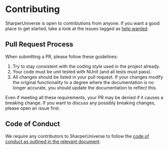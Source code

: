 # Contributing

SharperUniverse is open to contributions from anyone. If you want a good place to get started, take a look at the issues tagged as [help wanted](https://github.com/rubynova/sharperuniverse/labels/help%20wanted).

## Pull Request Process

When submitting a PR, please follow these guidelines:

1.  Try to stay consistent with the coding style used in the project already.
2.  Your code must be unit tested with NUnit (and all tests must pass).
3.  All changes should be listed in your pull request. If your changes modify the original functionality to a degree where the documentation is no longer accurate, you should update the documentation to reflect this.

Even if meeting all these requirements, your PR may be denied if it causes a breaking change. If you want to discuss any possibly breaking changes, please open an issue first.

## Code of Conduct

We require any contributors to SharperUniverse to follow the [code of conduct as outlined in the relevant document](CODE_OF_CONDUCT.md).
